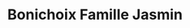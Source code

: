 ---
title: "Bonichoix Famille Jasmin"
url: /sainte-marguerite-du-lac-masson/bonichoix-famille-jasmin/
shop: Supermarkt
---